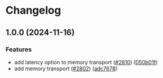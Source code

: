 # Changelog

## 1.0.0 (2024-11-16)


### Features

* add latency option to memory transport ([#2810](https://github.com/libp2p/js-libp2p/issues/2810)) ([050b01f](https://github.com/libp2p/js-libp2p/commit/050b01f05265eccc0d4cd9e0bd5706852d8d142b))
* add memory transport ([#2802](https://github.com/libp2p/js-libp2p/issues/2802)) ([adc7678](https://github.com/libp2p/js-libp2p/commit/adc767899d3fcf186a2bfb37a4d53decadc3a93f))
